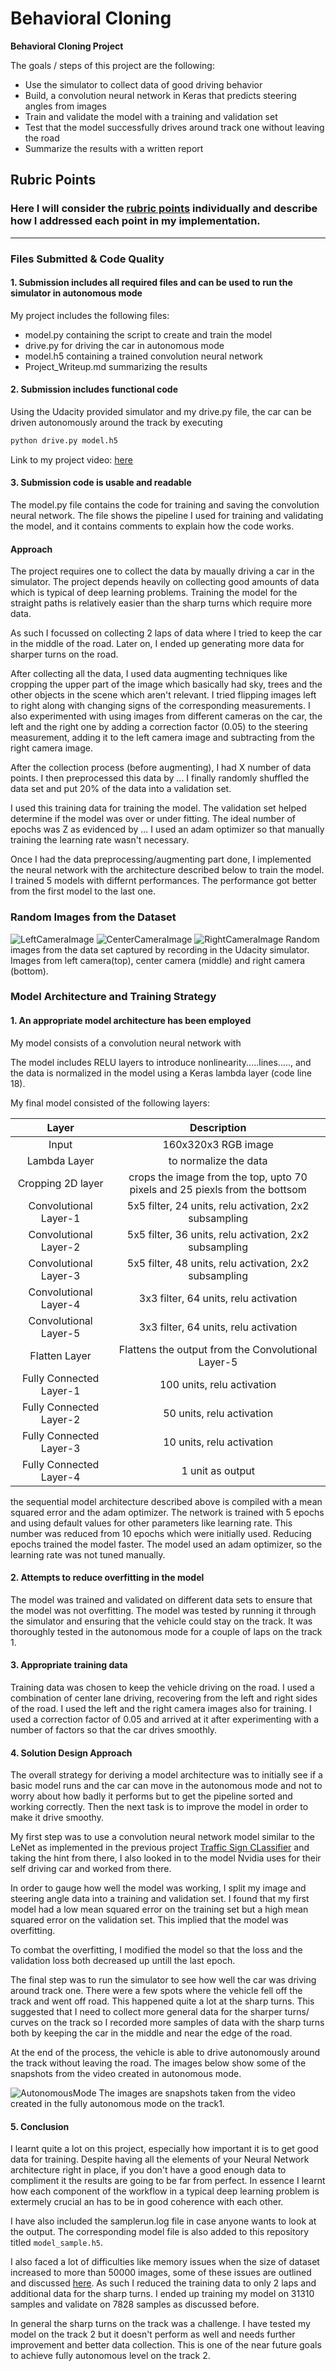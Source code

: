 # **Behavioral Cloning** 

**Behavioral Cloning Project**

The goals / steps of this project are the following:
* Use the simulator to collect data of good driving behavior
* Build, a convolution neural network in Keras that predicts steering angles from images
* Train and validate the model with a training and validation set
* Test that the model successfully drives around track one without leaving the road
* Summarize the results with a written report


## Rubric Points
### Here I will consider the [rubric points](https://review.udacity.com/#!/rubrics/432/view) individually and describe how I addressed each point in my implementation.  

---
### Files Submitted & Code Quality

#### 1. Submission includes all required files and can be used to run the simulator in autonomous mode

My project includes the following files:
* model.py containing the script to create and train the model
* drive.py for driving the car in autonomous mode
* model.h5 containing a trained convolution neural network 
* Project_Writeup.md summarizing the results

#### 2. Submission includes functional code
Using the Udacity provided simulator and my drive.py file, the car can be driven autonomously around the track by executing 
```sh
python drive.py model.h5
```
Link to my project video: [here](https://github.com/aakashkardam/Behavioral_Cloning_Udacity_Project_4/blob/master/video.mp4)

#### 3. Submission code is usable and readable

The model.py file contains the code for training and saving the convolution neural network. The file shows the pipeline I used for training and validating the model, and it contains comments to explain how the code works.

#### Approach

The project requires one to collect the data by maually driving a car in the simulator. The project depends heavily on collecting good amounts of data which is typical of deep learning problems. Training the model for the straight paths is relatively easier than the sharp turns which require more data. 

As such I focussed on collecting 2 laps of data where I tried to keep the car in the middle of the road. Later on, I ended up generating more data for sharper turns on the road.

After collecting all the data, I used data augmenting techniques like cropping the upper part of the image which basically had sky, trees and the other objects in the scene which aren't relevant. I tried flipping images left to right along with changing signs of the corresponding measurements. I also experimented with using images from different cameras on the car, the left and the right one by adding a correction factor (0.05) to the steering measurement, adding it to the left camera image and subtracting from the right camera image.

After the collection process (before augmenting), I had X number of data points. I then preprocessed this data by ...
I finally randomly shuffled the data set and put 20% of the data into a validation set.

I used this training data for training the model. The validation set helped determine if the model was over or under fitting. The ideal number of epochs was Z as evidenced by ... I used an adam optimizer so that manually training the learning rate wasn't necessary.

Once I had the data preprocessing/augmenting part done, I implemented the neural network with the architecture described below to train the model. I trained 5 models with differnt performances. The performance got better from the first model to the last one.

### Random Images from the Dataset
![LeftCameraImage](LeftCameraImage.png)
![CenterCameraImage](CenterCameraImage.png)
![RightCameraImage](RightCameraImage.png)
Random images from the data set captured by recording in the Udacity simulator. Images from left camera(top), center camera (middle) and right camera (bottom).
### Model Architecture and Training Strategy

#### 1. An appropriate model architecture has been employed

My model consists of a convolution neural network with  

The model includes RELU layers to introduce nonlinearity.....lines....., and the data is normalized in the model using a Keras lambda layer (code line 18). 

My final model consisted of the following layers:

| Layer                         |     Description                                                                       |
|:---------------------:|:-----------------------------------------------------------------:|
| Input                         | 160x320x3 RGB image                                                                     |
| Lambda Layer          | to normalize the data |
| Cropping 2D layer     | crops the image from the top, upto 70 pixels and 25 piexls from the bottsom |
| Convolutional Layer-1 | 5x5 filter, 24 units, relu activation, 2x2 subsampling |
| Convolutional Layer-2 | 5x5 filter, 36 units, relu activation, 2x2 subsampling | 
| Convolutional Layer-3 | 5x5 filter, 48 units, relu activation, 2x2 subsampling |
| Convolutional Layer-4 | 3x3 filter, 64 units, relu activation | 
| Convolutional Layer-5 | 3x3 filter, 64 units, relu activation |
| Flatten Layer         | Flattens the output from the Convolutional Layer-5 |
| Fully Connected Layer-1 | 100 units, relu activation |
| Fully Connected Layer-2 | 50 units, relu activation  |
| Fully Connected Layer-3 | 10 units, relu activation  |
| Fully Connected Layer-4 | 1 unit as output           |

the sequential model architecture described above is compiled with a mean squared error and the adam optimizer. The network is trained with 5 epochs and using default values for other parameters like learning rate. This number was reduced from 10 epochs which were initially used. Reducing epochs trained the model faster. The model used an adam optimizer, so the learning rate was not tuned manually. 

#### 2. Attempts to reduce overfitting in the model

The model was trained and validated on different data sets to ensure that the model was not overfitting. The model was tested by running it through the simulator and ensuring that the vehicle could stay on the track. It was thoroughly tested in the autonomous mode for a couple of laps on the track 1.


#### 3. Appropriate training data

Training data was chosen to keep the vehicle driving on the road. I used a combination of center lane driving, recovering from the left and right sides of the road. I used the left and the right camera images also for training. I used a correction factor of 0.05 and arrived at it after experimenting with a number of factors so that the car drives smoothly.


#### 4. Solution Design Approach

The overall strategy for deriving a model architecture was to initially see if a basic model runs and the car can move in the autonomous mode and not to worry about how badly it performs but to get the pipeline sorted and working correctly. Then the next task is to improve the model in order to make it drive smoothy.

My first step was to use a convolution neural network model similar to the LeNet as implemented in the previous project [Traffic Sign CLassifier](https://github.com/aakashkardam/Traffic_Sign_Classifier_Udacity_Project_3) and taking the hint from there, I also looked in to the model Nvidia uses for their self driving car and worked from there.

In order to gauge how well the model was working, I split my image and steering angle data into a training and validation set. I found that my first model had a low mean squared error on the training set but a high mean squared error on the validation set. This implied that the model was overfitting. 

To combat the overfitting, I modified the model so that the loss and the validation loss both decreased up untill the last epoch.

The final step was to run the simulator to see how well the car was driving around track one. There were a few spots where the vehicle fell off the track and went off road. This happened quite a lot at the sharp turns. This suggested that I need to collect more general data for the sharper turns/ curves on the track so I recorded more samples of data with the sharp turns both by keeping the car in the middle and near the edge of the road.

At the end of the process, the vehicle is able to drive autonomously around the track without leaving the road. The images below show some of the snapshots from the video created in autonomous mode.

![AutonomousMode](AutonomousModeImages.png)
The images are snapshots taken from the video created in the fully autonomous mode on the track1.

#### 5. Conclusion

I learnt quite a lot on this project, especially how important it is to get good data for training. Despite having all the elements of your Neural Network architecture right in place, if you don't have a good enough data to compliment it the results are going to be far from perfect. In essence I learnt how each component of the workflow in a typical deep learning problem is extermely crucial an has to be in good coherence with each other. 

I have also included the samplerun.log file in case anyone wants to look at the output. The corresponding model file is also added to this repository titled `model_sample.h5`.

I also faced a lot of difficulties like memory issues when the size of dataset increased to more than 50000 images, some of these issues are outlined and discussed [here](https://stackoverflow.com/questions/43147983/could-not-create-cudnn-handle-cudnn-status-internal-error). As such I reduced the training data to only 2 laps and additional data for the sharp turns. I ended up training my model on 31310 samples and validate on 7828 samples as discussed before.

In general the sharp turns on the track was a challenge. I have tested my model on the track 2 but it doesn't perform as well and needs further improvement and better data collection. This is one of the near future goals to achieve fully autonomous level on the track 2.
